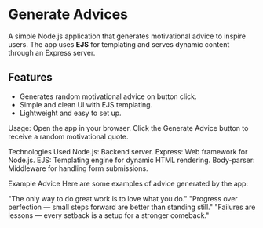 # Generate Advices

A simple Node.js application that generates motivational advice to inspire users. The app uses **EJS** for templating and serves dynamic content through an Express server.


## Features

- Generates random motivational advice on button click.
- Simple and clean UI with EJS templating.
- Lightweight and easy to set up.

Usage:
Open the app in your browser.
Click the Generate Advice button to receive a random motivational quote.

Technologies Used
Node.js: Backend server.
Express: Web framework for Node.js.
EJS: Templating engine for dynamic HTML rendering.
Body-parser: Middleware for handling form submissions.

Example Advice
Here are some examples of advice generated by the app:

"The only way to do great work is to love what you do."
"Progress over perfection — small steps forward are better than standing still."
"Failures are lessons — every setback is a setup for a stronger comeback."
